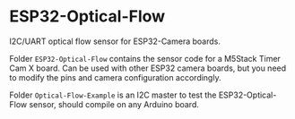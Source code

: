 # ESP32-Optical-Flow

I2C/UART optical flow sensor for ESP32-Camera boards.

Folder `ESP32-Optical-Flow` contains the sensor code for a M5Stack Timer Cam X board. Can be used with other ESP32 camera boards, but you need to modify the pins and camera configuration accordingly.

Folder `Optical-Flow-Example` is an I2C master to test the ESP32-Optical-Flow sensor, should compile on any Arduino board.
